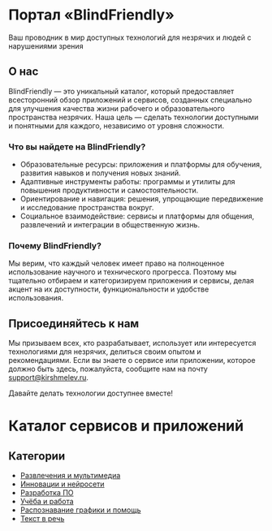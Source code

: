 # Портал «BlindFriendly»
Ваш проводник в мир доступных технологий для незрячих и людей с нарушениями зрения

## О нас
BlindFriendly — это уникальный каталог, который предоставляет всесторонний обзор приложений и сервисов, созданных специально для улучшения качества жизни рабочего и образовательного пространства незрячих. Наша цель — сделать технологии доступными и понятными для каждого, независимо от уровня сложности.

### Что вы найдете на BlindFriendly?
- Образовательные ресурсы: приложения и платформы для обучения, развития навыков и получения новых знаний.
- Адаптивные инструменты работы: программы и утилиты для повышения продуктивности и самостоятельности.
- Ориентирование и навигация: решения, упрощающие передвижение и исследование пространства вокруг.
- Социальное взаимодействие: сервисы и платформы для общения, развлечений и интеграции в общественную жизнь.

### Почему BlindFriendly?
Мы верим, что каждый человек имеет право на полноценное использование научного и технического прогресса. Поэтому мы тщательно отбираем и категоризируем приложения и сервисы, делая акцент на их доступности, функциональности и удобстве использования.

## Присоединяйтесь к нам
Мы призываем всех, кто разрабатывает, использует или интересуется технологиями для незрячих, делиться своим опытом и рекомендациями. Если вы знаете о сервисе или приложении, которое должно быть здесь, пожалуйста, сообщите нам на почту [support@kirshmelev.ru](mailto://support@kirshmelev.ru).

Давайте делать технологии доступнее вместе!

# Каталог сервисов и приложений

## Категории
- [Развлечения и мультимедиа](/entertainment/)
- [Инновации и нейросети](/innovations/)
- [Разработка ПО](/it/)
- [Учёба и работа](/study/)
- [Распознавание графики и помощь](/vision/)
- [Текст в речь](/texttospeach/)